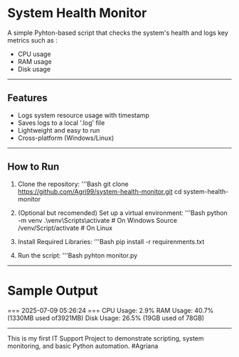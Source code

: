 # System Health Monitor
A simple Pyhton-based script that checks the system's health and logs key metrics such as :
- CPU usage
- RAM usage
- Disk usage

---

## Features
- Logs system resource usage with timestamp
- Saves logs to a local '.log' file
- Lightweight and easy to run
- Cross-platform (Windows/Linux)

---

## How to Run
1. Clone the repository:
'''Bash
git clone
https://github.com/Agri99/system-health-monitor.git
cd system-health-monitor

2. (Optional but recomended) Set up a virtual environment:
'''Bash
python -m venv
.\venv\Scripts\activate # On Windows
Source /venv/Script/activate # On Linux

3. Install Required Libraries:
'''Bash
pip install -r requirenments.txt

4. Run the script:
'''Bash
pyhton monitor.py

---

# Sample Output
=== 2025-07-09 05:26:24 ===
CPU Usage: 2.9%
RAM Usage: 40.7% (1330MB used of3921MB) 
Disk Usage: 26.5% (19GB used of 78GB)

---

This is my first IT Support Project to demonstrate scripting, system monitoring, and basic Python automation.
#Agriana
